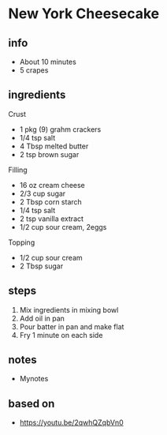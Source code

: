 # New York Cheesecake 

## info  
* About 10 minutes  
* 5 crapes

## ingredients
Crust
* 1 pkg (9) grahm crackers
* 1/4 tsp salt
* 4 Tbsp melted butter
* 2 tsp brown sugar

Filling
* 16 oz cream cheese
* 2/3 cup sugar
* 2 Tbsp corn starch
* 1/4 tsp salt
* 2 tsp vanilla extract
* 1/2 cup sour cream, 2eggs

Topping
* 1/2 cup sour cream
* 2 Tbsp sugar

## steps  
1.  Mix ingredients in mixing bowl
2.  Add oil in pan
3.  Pour batter in pan and make flat
4.  Fry 1 minute on each side

## notes  
* Mynotes  

## based on  
* https://youtu.be/2qwhQZqbVn0
